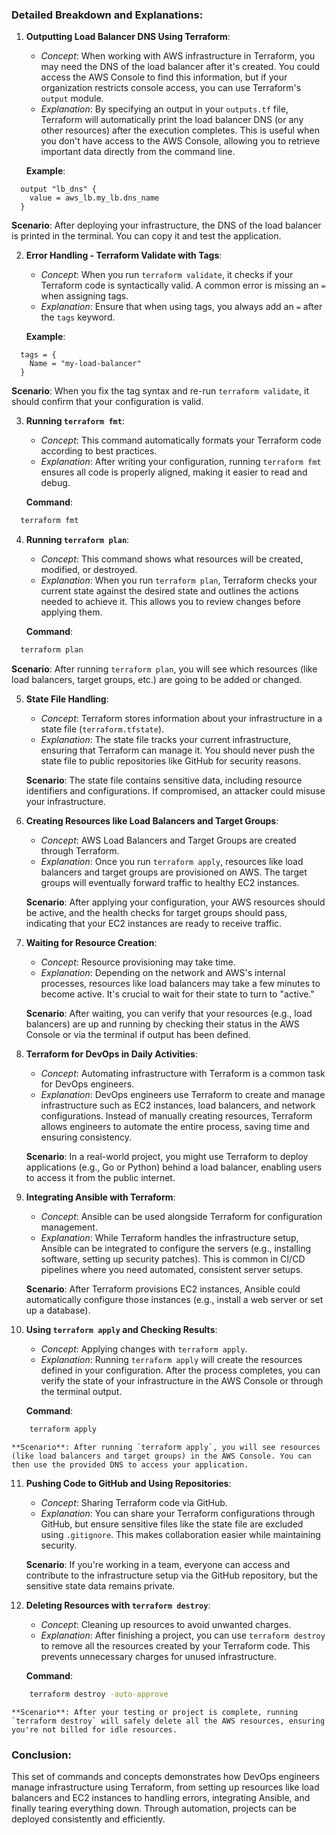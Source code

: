 ### Detailed Breakdown and Explanations:

1. **Outputting Load Balancer DNS Using Terraform**:
   - *Concept*: When working with AWS infrastructure in Terraform, you may need the DNS of the load balancer after it's created. You could access the AWS Console to find this information, but if your organization restricts console access, you can use Terraform's `output` module.
   - *Explanation*: By specifying an output in your `outputs.tf` file, Terraform will automatically print the load balancer DNS (or any other resources) after the execution completes. This is useful when you don't have access to the AWS Console, allowing you to retrieve important data directly from the command line.

   **Example**:
 ```hcl
   output "lb_dns" {
     value = aws_lb.my_lb.dns_name
   }
 ```

   **Scenario**: After deploying your infrastructure, the DNS of the load balancer is printed in the terminal. You can copy it and test the application.

2. **Error Handling - Terraform Validate with Tags**:
   - *Concept*: When you run `terraform validate`, it checks if your Terraform code is syntactically valid. A common error is missing an `=` when assigning tags.
   - *Explanation*: Ensure that when using tags, you always add an `=` after the `tags` keyword.

   **Example**:
 ```hcl
   tags = {
     Name = "my-load-balancer"
   }
 ```

   **Scenario**: When you fix the tag syntax and re-run `terraform validate`, it should confirm that your configuration is valid.

3. **Running `terraform fmt`**:
   - *Concept*: This command automatically formats your Terraform code according to best practices.
   - *Explanation*: After writing your configuration, running `terraform fmt` ensures all code is properly aligned, making it easier to read and debug.
   
   **Command**: 
 ```bash
   terraform fmt
 ```

4. **Running `terraform plan`**:
   - *Concept*: This command shows what resources will be created, modified, or destroyed.
   - *Explanation*: When you run `terraform plan`, Terraform checks your current state against the desired state and outlines the actions needed to achieve it. This allows you to review changes before applying them.

   **Command**:
 ```bash
   terraform plan
 ```

   **Scenario**: After running `terraform plan`, you will see which resources (like load balancers, target groups, etc.) are going to be added or changed.

5. **State File Handling**:
   - *Concept*: Terraform stores information about your infrastructure in a state file (`terraform.tfstate`).
   - *Explanation*: The state file tracks your current infrastructure, ensuring that Terraform can manage it. You should never push the state file to public repositories like GitHub for security reasons.

   **Scenario**: The state file contains sensitive data, including resource identifiers and configurations. If compromised, an attacker could misuse your infrastructure.

6. **Creating Resources like Load Balancers and Target Groups**:
   - *Concept*: AWS Load Balancers and Target Groups are created through Terraform.
   - *Explanation*: Once you run `terraform apply`, resources like load balancers and target groups are provisioned on AWS. The target groups will eventually forward traffic to healthy EC2 instances.

   **Scenario**: After applying your configuration, your AWS resources should be active, and the health checks for target groups should pass, indicating that your EC2 instances are ready to receive traffic.

7. **Waiting for Resource Creation**:
   - *Concept*: Resource provisioning may take time.
   - *Explanation*: Depending on the network and AWS's internal processes, resources like load balancers may take a few minutes to become active. It's crucial to wait for their state to turn to "active."

   **Scenario**: After waiting, you can verify that your resources (e.g., load balancers) are up and running by checking their status in the AWS Console or via the terminal if output has been defined.

8. **Terraform for DevOps in Daily Activities**:
   - *Concept*: Automating infrastructure with Terraform is a common task for DevOps engineers.
   - *Explanation*: DevOps engineers use Terraform to create and manage infrastructure such as EC2 instances, load balancers, and network configurations. Instead of manually creating resources, Terraform allows engineers to automate the entire process, saving time and ensuring consistency.

   **Scenario**: In a real-world project, you might use Terraform to deploy applications (e.g., Go or Python) behind a load balancer, enabling users to access it from the public internet.

9. **Integrating Ansible with Terraform**:
   - *Concept*: Ansible can be used alongside Terraform for configuration management.
   - *Explanation*: While Terraform handles the infrastructure setup, Ansible can be integrated to configure the servers (e.g., installing software, setting up security patches). This is common in CI/CD pipelines where you need automated, consistent server setups.

   **Scenario**: After Terraform provisions EC2 instances, Ansible could automatically configure those instances (e.g., install a web server or set up a database).

10. **Using `terraform apply` and Checking Results**:
    - *Concept*: Applying changes with `terraform apply`.
    - *Explanation*: Running `terraform apply` will create the resources defined in your configuration. After the process completes, you can verify the state of your infrastructure in the AWS Console or through the terminal output.
    
    **Command**:
```bash
    terraform apply
```

    **Scenario**: After running `terraform apply`, you will see resources (like load balancers and target groups) in the AWS Console. You can then use the provided DNS to access your application.

11. **Pushing Code to GitHub and Using Repositories**:
    - *Concept*: Sharing Terraform code via GitHub.
    - *Explanation*: You can share your Terraform configurations through GitHub, but ensure sensitive files like the state file are excluded using `.gitignore`. This makes collaboration easier while maintaining security.

    **Scenario**: If you're working in a team, everyone can access and contribute to the infrastructure setup via the GitHub repository, but the sensitive state data remains private.

12. **Deleting Resources with `terraform destroy`**:
    - *Concept*: Cleaning up resources to avoid unwanted charges.
    - *Explanation*: After finishing a project, you can use `terraform destroy` to remove all the resources created by your Terraform code. This prevents unnecessary charges for unused infrastructure.

    **Command**:
```bash
    terraform destroy -auto-approve
```

    **Scenario**: After your testing or project is complete, running `terraform destroy` will safely delete all the AWS resources, ensuring you're not billed for idle resources.

### Conclusion:
This set of commands and concepts demonstrates how DevOps engineers manage infrastructure using Terraform, from setting up resources like load balancers and EC2 instances to handling errors, integrating Ansible, and finally tearing everything down. Through automation, projects can be deployed consistently and efficiently.